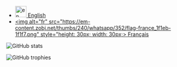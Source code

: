 + [<picture>
  <img alt="en" src="https://em-content.zobj.net/thumbs/240/whatsapp/352/flag-united-kingdom_1f1ec-1f1e7.png" style="height: 30px; width: 30px;">
</picture> English](/README.en.md)
+ [<picture>
  <img alt="fr" src="https://em-content.zobj.net/thumbs/240/whatsapp/352/flag-france_1f1eb-1f1f7.png" style="height: 30px; width: 30px;>
</picture> Français](/README.fr.md)

![GitHub stats](https://github-readme-stats.vercel.app/api?username=Futuray-pgm&show_icons=true&theme=shades-of-purple)


![GitHub trophies](https://github-trophy.vercel.app/?username=Futuray-pgm&show_icons=true&theme=darkhub)

<!--
![Top Langs](https://github-readme-stats.vercel.app/api/top-langs/?username=Futuray-pgm&show_icons=true&theme=shades-of-purple)
--!>

